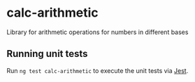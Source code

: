 # calc-arithmetic

Library for arithmetic operations for numbers in different bases

## Running unit tests

Run `ng test calc-arithmetic` to execute the unit tests via [Jest](https://jestjs.io).
